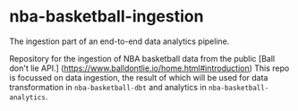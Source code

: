 # nba-basketball-ingestion

The ingestion part of an end-to-end data analytics pipeline.

Repository for the ingestion of NBA basketball data from the public [Ball don't lie API.] (https://www.balldontlie.io/home.html#introduction)
This repo is focussed on data ingestion, the result of which will be used for data transformation in `nba-basketball-dbt` and analytics in `nba-basketball-analytics`.

